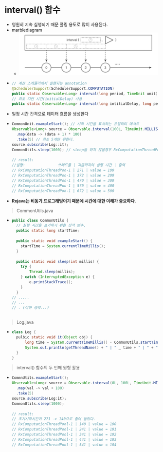 interval() 함수
===
* 영원히 지속 실행되기 때문 폴링 용도로 많이 사용된다.
* marblediagram
  * ![](img/marblediagram_interval.png)
* ```java
  // 계산 스케쥴러에서 실핸되는 annotation
  @SchedulerSupport(SchedulerSupport.COMPUTATION)
  public static Observable<Long> interval(long period, TimeUnit unit)
  // 최초 지연 시간(initialDelay) 사용
  public static Observable<Long> interval(long intitialDelay, long period, TimeUnit unit)
* 일정 시간 간격으로 데이터 흐름을 생성한다
* ```java
  CommonUnit.exampleStart(); // 시작 시간을 표시하는 유틸리티 메서드
  Observable<Long> source = Observable.interval(100L, TimeUnit.MILLISECONDS)
    .map(data -> (data + 1) * 100)
    .take(5) // 최초 5개만 취한다.
  source.subscribe(Log::it);
  CommonUtils.sleep(1000); // sleep을 하지 않을경우 RxComputationThreadPool 에서 실행 완료되기전에 메인스레드가 종료되버린다.

  // result:
  //설명:               쓰레드풀 | 지금까지의 실행 시간 | 출력
  // RxComputationThreadPoo-1 | 271 | value = 100
  // RxComputationThreadPoo-1 | 372 | value = 200
  // RxComputationThreadPoo-1 | 470 | value = 300
  // RxComputationThreadPoo-1 | 570 | value = 400
  // RxComputationThreadPoo-1 | 672 | value = 500
* **Rxjava는 비동기 프로그래밍이기 때문에 시간에 대한 이해가 중요하다.**

> CommonUtils.java
* ```java
  public class CommonUtils {
    // 실행 시간을 표기하기 위한 정적 변수.
    public static long startTime;
    
    public static void exampleStart() {
      startTime = System.currentTimeMillis();
    }
    
    public static void sleep(int millis) {
      try {
          Thread.sleep(millis);
      } catch (InterruptedException e) {
          e.printStackTrace();
      }
    }
  // .....
  // ...
  // . (이하 생략...)
 
> Log.java
* ```java
  class Log {
    pulbic static void it(Object obj) {
        long time = System.currentTimeMillis() - CommonUtils.startTime;
        System.out.println(getThreadName() + " | " _ time + " | " + "value = " + obj);
    }
  }
  
> interval() 함수의 두 번째 원형 활용
* ```java
  CommnUtils.exampleStart();
  Observable<Long> source = Observable.interval(0L, 100L, TimeUnit.MILLISECONDS)
    .map(val -> val + 100)
    .take(5)
  source.subscribe(Log:it);
  CommonUtils.sleep(1000);
 
  // result:
  // 초기시작시간이 271 -> 140으로 줄어 들었다.
  // RxComputationThreadPool-1 | 140 | value = 100
  // RxComputationThreadPool-1 | 241 | value = 101
  // RxComputationThreadPool-1 | 341 | value = 102
  // RxComputationThreadPool-1 | 441 | value = 103
  // RxComputationThreadPool-1 | 541 | value = 104
  
